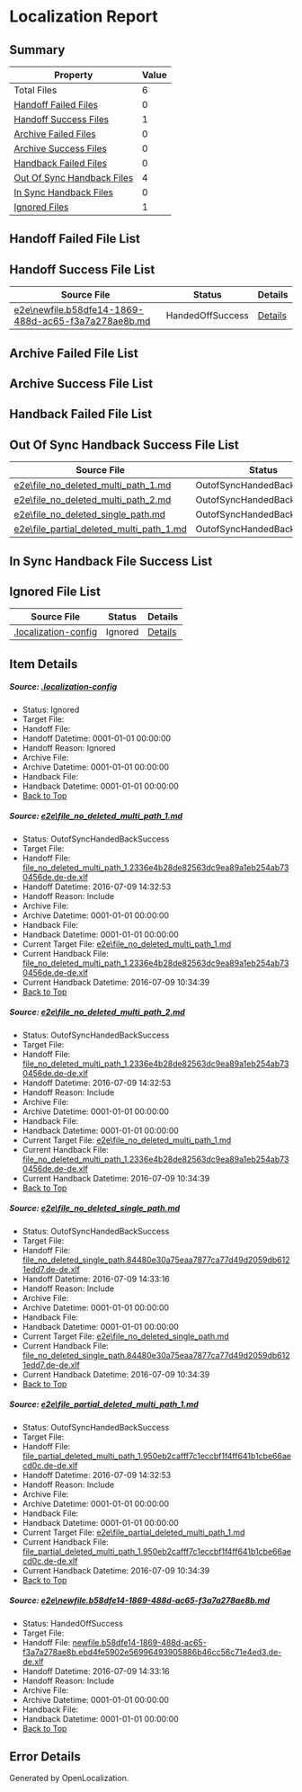 # <a name='report-top'></a> Localization Report

## Summary
 Property | Value 
 -------- | ----- 
 Total Files | 6
[ Handoff Failed Files ](#handoff-failed-list)| 0
[ Handoff Success Files ](#handoff-success-list)| 1
[ Archive Failed Files ](#archive-failed-list)| 0
[ Archive Success Files ](#archive-success-list)| 0
[ Handback Failed Files ](#handback-failed-list)| 0
[ Out Of Sync Handback Files ](#outofsync-handback-success-list)| 4
[ In Sync Handback Files ](#insync-handback-success-list)| 0
[ Ignored Files ](#ignored-list)| 1

## <a name='handoff-failed-list'></a> Handoff Failed File List

## <a name='handoff-success-list'></a> Handoff Success File List
 Source File | Status | Details 
 ----------- | ------ | ------- 
 [e2e\newfile.b58dfe14-1869-488d-ac65-f3a7a278ae8b.md](https://github.com/OpenLocalizationTestOrg/oltest/blob/1e1e853ead93966c37b1d36f2e67587a3a46e3a6/e2e/newfile.b58dfe14-1869-488d-ac65-f3a7a278ae8b.md) | HandedOffSuccess | [Details](#919ac96cb76a59608973392b2dc4674dcc4c0c7e5)

## <a name='archive-failed-list'></a> Archive Failed File List

## <a name='archive-success-list'></a> Archive Success File List

## <a name='handback-failed-list'></a> Handback Failed File List

## <a name='outofsync-handback-success-list'></a> Out Of Sync Handback Success File List
 Source File | Status | Details 
 ----------- | ------ | ------- 
 [e2e\file_no_deleted_multi_path_1.md](https://github.com/OpenLocalizationTestOrg/oltest/blob/58283fe712859364fc64b692288b43d0abacf945/e2e/file_no_deleted_multi_path_1.md) | OutofSyncHandedBackSuccess | [Details](#3ccca57ee97bd0511198ff44f807edadb2544a331)
 [e2e\file_no_deleted_multi_path_2.md](https://github.com/OpenLocalizationTestOrg/oltest/blob/1e1e853ead93966c37b1d36f2e67587a3a46e3a6/e2e/file_no_deleted_multi_path_2.md) | OutofSyncHandedBackSuccess | [Details](#3ccca57ee97bd0511198ff44f807edadb2544a332)
 [e2e\file_no_deleted_single_path.md](https://github.com/OpenLocalizationTestOrg/oltest/blob/1e1e853ead93966c37b1d36f2e67587a3a46e3a6/e2e/file_no_deleted_single_path.md) | OutofSyncHandedBackSuccess | [Details](#7c411badb4bfd3de3db18cd36c73716b89d231b13)
 [e2e\file_partial_deleted_multi_path_1.md](https://github.com/OpenLocalizationTestOrg/oltest/blob/58283fe712859364fc64b692288b43d0abacf945/e2e/file_partial_deleted_multi_path_1.md) | OutofSyncHandedBackSuccess | [Details](#629c47eaf2cbb991560c888a7eb254890ace5a374)

## <a name='insync-handback-success-list'></a> In Sync Handback File Success List

## <a name='ignored-list'></a> Ignored File List
 Source File | Status | Details 
 ----------- | ------ | ------- 
 [.localization-config](https://github.com/OpenLocalizationTestOrg/oltest/blob/1e1e853ead93966c37b1d36f2e67587a3a46e3a6/.localization-config) | Ignored | [Details](#3d4f252ac210baf56311d7e97dcc2db10974dbd20)

## Item Details
##### <a name='3d4f252ac210baf56311d7e97dcc2db10974dbd20'></a> Source: [.localization-config](https://github.com/OpenLocalizationTestOrg/oltest/blob/1e1e853ead93966c37b1d36f2e67587a3a46e3a6/.localization-config)
* Status: Ignored
* Target File: 
* Handoff File: 
* Handoff Datetime: 0001-01-01 00:00:00
* Handoff Reason: Ignored
* Archive File: 
* Archive Datetime: 0001-01-01 00:00:00
* Handback File: 
* Handback Datetime: 0001-01-01 00:00:00
* [Back to Top](#report-top)

##### <a name='3ccca57ee97bd0511198ff44f807edadb2544a331'></a> Source: [e2e\file_no_deleted_multi_path_1.md](https://github.com/OpenLocalizationTestOrg/oltest/blob/58283fe712859364fc64b692288b43d0abacf945/e2e/file_no_deleted_multi_path_1.md)
* Status: OutofSyncHandedBackSuccess
* Target File: 
* Handoff File: [file_no_deleted_multi_path_1.2336e4b28de82563dc9ea89a1eb254ab730456de.de-de.xlf](https://github.com/OpenLocalizationTestOrg/olhandoff-e2e/blob/2314947c1a848c95705c300ca870831d4893b67c/ol-handoff/OpenLocalizationTestOrg/oltest-dede-fly/ci/mt/file_no_deleted_multi_path_1.2336e4b28de82563dc9ea89a1eb254ab730456de.de-de.xlf)
* Handoff Datetime: 2016-07-09 14:32:53
* Handoff Reason: Include
* Archive File: 
* Archive Datetime: 0001-01-01 00:00:00
* Handback File: 
* Handback Datetime: 0001-01-01 00:00:00
* Current Target File: [e2e\file_no_deleted_multi_path_1.md](https://github.com/OpenLocalizationTestOrg/oltest-dede-fly/blob/62a160e537f31da72fd95f10e9f083ac9536fe1f/e2e/file_no_deleted_multi_path_1.md)
* Current Handback File: [file_no_deleted_multi_path_1.2336e4b28de82563dc9ea89a1eb254ab730456de.de-de.xlf](https://github.com/OpenLocalizationTestOrg/olhandback-e2e/blob/b20f6b35131158d32740f7ab971d0ee12f30db35/ol-handback/OpenLocalizationTestOrg/oltest-dede-fly/ci/mt/file_no_deleted_multi_path_1.2336e4b28de82563dc9ea89a1eb254ab730456de.de-de.xlf)
* Current Handback Datetime: 2016-07-09 10:34:39
* [Back to Top](#report-top)

##### <a name='3ccca57ee97bd0511198ff44f807edadb2544a332'></a> Source: [e2e\file_no_deleted_multi_path_2.md](https://github.com/OpenLocalizationTestOrg/oltest/blob/1e1e853ead93966c37b1d36f2e67587a3a46e3a6/e2e/file_no_deleted_multi_path_2.md)
* Status: OutofSyncHandedBackSuccess
* Target File: 
* Handoff File: [file_no_deleted_multi_path_1.2336e4b28de82563dc9ea89a1eb254ab730456de.de-de.xlf](https://github.com/OpenLocalizationTestOrg/olhandoff-e2e/blob/2314947c1a848c95705c300ca870831d4893b67c/ol-handoff/OpenLocalizationTestOrg/oltest-dede-fly/ci/mt/file_no_deleted_multi_path_1.2336e4b28de82563dc9ea89a1eb254ab730456de.de-de.xlf)
* Handoff Datetime: 2016-07-09 14:32:53
* Handoff Reason: Include
* Archive File: 
* Archive Datetime: 0001-01-01 00:00:00
* Handback File: 
* Handback Datetime: 0001-01-01 00:00:00
* Current Target File: [e2e\file_no_deleted_multi_path_1.md](https://github.com/OpenLocalizationTestOrg/oltest-dede-fly/blob/62a160e537f31da72fd95f10e9f083ac9536fe1f/e2e/file_no_deleted_multi_path_1.md)
* Current Handback File: [file_no_deleted_multi_path_1.2336e4b28de82563dc9ea89a1eb254ab730456de.de-de.xlf](https://github.com/OpenLocalizationTestOrg/olhandback-e2e/blob/b20f6b35131158d32740f7ab971d0ee12f30db35/ol-handback/OpenLocalizationTestOrg/oltest-dede-fly/ci/mt/file_no_deleted_multi_path_1.2336e4b28de82563dc9ea89a1eb254ab730456de.de-de.xlf)
* Current Handback Datetime: 2016-07-09 10:34:39
* [Back to Top](#report-top)

##### <a name='7c411badb4bfd3de3db18cd36c73716b89d231b13'></a> Source: [e2e\file_no_deleted_single_path.md](https://github.com/OpenLocalizationTestOrg/oltest/blob/1e1e853ead93966c37b1d36f2e67587a3a46e3a6/e2e/file_no_deleted_single_path.md)
* Status: OutofSyncHandedBackSuccess
* Target File: 
* Handoff File: [file_no_deleted_single_path.84480e30a75eaa7877ca77d49d2059db6121edd7.de-de.xlf](https://github.com/OpenLocalizationTestOrg/olhandoff-e2e/blob/7671da759cac0b6fd56073220886484cbdb68a65/ol-handoff/OpenLocalizationTestOrg/oltest-dede-fly/ci/mt/file_no_deleted_single_path.84480e30a75eaa7877ca77d49d2059db6121edd7.de-de.xlf)
* Handoff Datetime: 2016-07-09 14:33:16
* Handoff Reason: Include
* Archive File: 
* Archive Datetime: 0001-01-01 00:00:00
* Handback File: 
* Handback Datetime: 0001-01-01 00:00:00
* Current Target File: [e2e\file_no_deleted_single_path.md](https://github.com/OpenLocalizationTestOrg/oltest-dede-fly/blob/62a160e537f31da72fd95f10e9f083ac9536fe1f/e2e/file_no_deleted_single_path.md)
* Current Handback File: [file_no_deleted_single_path.84480e30a75eaa7877ca77d49d2059db6121edd7.de-de.xlf](https://github.com/OpenLocalizationTestOrg/olhandback-e2e/blob/b20f6b35131158d32740f7ab971d0ee12f30db35/ol-handback/OpenLocalizationTestOrg/oltest-dede-fly/ci/mt/file_no_deleted_single_path.84480e30a75eaa7877ca77d49d2059db6121edd7.de-de.xlf)
* Current Handback Datetime: 2016-07-09 10:34:39
* [Back to Top](#report-top)

##### <a name='629c47eaf2cbb991560c888a7eb254890ace5a374'></a> Source: [e2e\file_partial_deleted_multi_path_1.md](https://github.com/OpenLocalizationTestOrg/oltest/blob/58283fe712859364fc64b692288b43d0abacf945/e2e/file_partial_deleted_multi_path_1.md)
* Status: OutofSyncHandedBackSuccess
* Target File: 
* Handoff File: [file_partial_deleted_multi_path_1.950eb2cafff7c1eccbf1f4ff641b1cbe66aecd0c.de-de.xlf](https://github.com/OpenLocalizationTestOrg/olhandoff-e2e/blob/2314947c1a848c95705c300ca870831d4893b67c/ol-handoff/OpenLocalizationTestOrg/oltest-dede-fly/ci/mt/file_partial_deleted_multi_path_1.950eb2cafff7c1eccbf1f4ff641b1cbe66aecd0c.de-de.xlf)
* Handoff Datetime: 2016-07-09 14:32:53
* Handoff Reason: Include
* Archive File: 
* Archive Datetime: 0001-01-01 00:00:00
* Handback File: 
* Handback Datetime: 0001-01-01 00:00:00
* Current Target File: [e2e\file_partial_deleted_multi_path_1.md](https://github.com/OpenLocalizationTestOrg/oltest-dede-fly/blob/62a160e537f31da72fd95f10e9f083ac9536fe1f/e2e/file_partial_deleted_multi_path_1.md)
* Current Handback File: [file_partial_deleted_multi_path_1.950eb2cafff7c1eccbf1f4ff641b1cbe66aecd0c.de-de.xlf](https://github.com/OpenLocalizationTestOrg/olhandback-e2e/blob/b20f6b35131158d32740f7ab971d0ee12f30db35/ol-handback/OpenLocalizationTestOrg/oltest-dede-fly/ci/mt/file_partial_deleted_multi_path_1.950eb2cafff7c1eccbf1f4ff641b1cbe66aecd0c.de-de.xlf)
* Current Handback Datetime: 2016-07-09 10:34:39
* [Back to Top](#report-top)

##### <a name='919ac96cb76a59608973392b2dc4674dcc4c0c7e5'></a> Source: [e2e\newfile.b58dfe14-1869-488d-ac65-f3a7a278ae8b.md](https://github.com/OpenLocalizationTestOrg/oltest/blob/1e1e853ead93966c37b1d36f2e67587a3a46e3a6/e2e/newfile.b58dfe14-1869-488d-ac65-f3a7a278ae8b.md)
* Status: HandedOffSuccess
* Target File: 
* Handoff File: [newfile.b58dfe14-1869-488d-ac65-f3a7a278ae8b.ebd4fe5902e56996493905886b46cc56c71e4ed3.de-de.xlf](https://github.com/OpenLocalizationTestOrg/olhandoff-e2e/blob/7671da759cac0b6fd56073220886484cbdb68a65/ol-handoff/OpenLocalizationTestOrg/oltest-dede-fly/ci/mt/newfile.b58dfe14-1869-488d-ac65-f3a7a278ae8b.ebd4fe5902e56996493905886b46cc56c71e4ed3.de-de.xlf)
* Handoff Datetime: 2016-07-09 14:33:16
* Handoff Reason: Include
* Archive File: 
* Archive Datetime: 0001-01-01 00:00:00
* Handback File: 
* Handback Datetime: 0001-01-01 00:00:00
* [Back to Top](#report-top)


## Error Details

Generated by OpenLocalization.
